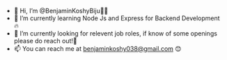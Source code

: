 - 👋 Hi, I’m @BenjaminKoshyBiju🙋‍♂️
- 🌱 I’m currently learning Node Js and Express for Backend Development 🔥
- 💞️ I’m currently looking for relevent job roles, if know of some openings please do reach out!🤙
- 📫 You can reach me at benjaminkoshy038@gmail.com 😊


